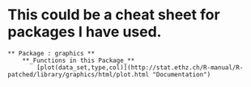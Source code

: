 # This could be a cheat sheet for packages I have used.
	** Package : graphics **
		**_Functions in this Package_**
			[plot(data_set,type,col)](http://stat.ethz.ch/R-manual/R-patched/library/graphics/html/plot.html "Documentation")